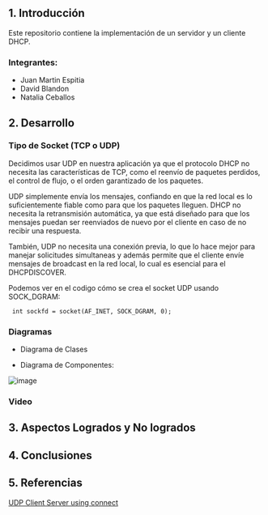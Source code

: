 ## 1. Introducción

Este repositorio contiene la implementación de un servidor y un cliente DHCP.

### Integrantes:
- Juan Martin Espitia
- David Blandon
- Natalia Ceballos 

## 2. Desarrollo

### Tipo de Socket (TCP o UDP)
Decidimos usar UDP en nuestra aplicación ya que el protocolo DHCP no necesita las características de TCP, como el reenvío de paquetes perdidos, el control de flujo, o el orden garantizado de los paquetes.

UDP simplemente envía los mensajes, confiando en que la red local es lo suficientemente fiable como para que los paquetes lleguen.
DHCP no necesita la retransmisión automática, ya que está diseñado para que los mensajes puedan ser reenviados de nuevo por el cliente en caso de no recibir una respuesta.

También, UDP no necesita una conexión previa, lo que lo hace mejor para manejar solicitudes simultaneas y además permite que el cliente envíe mensajes de broadcast en la red local, lo cual es esencial para el DHCPDISCOVER. 

Podemos ver en el codigo cómo se crea el socket UDP usando SOCK_DGRAM:

```
 int sockfd = socket(AF_INET, SOCK_DGRAM, 0);
```

### Diagramas
- Diagrama de Clases

- Diagrama de Componentes:
  
![image](https://github.com/user-attachments/assets/950cc553-0c4c-4af8-9223-388e16e7b294)

### Video

## 3. Aspectos Logrados y No logrados

## 4. Conclusiones

## 5. Referencias 
[UDP Client Server using connect](https://www.geeksforgeeks.org/udp-client-server-using-connect-c-implementation/)
